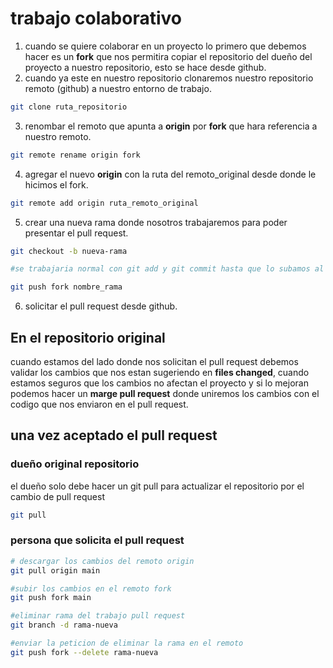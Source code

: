 # trabajo colaborativo

1. cuando se quiere colaborar en un proyecto lo primero que debemos hacer es un **fork** que nos permitira copiar el repositorio del dueño del proyecto a nuestro repositorio, esto se hace desde github.
2. cuando ya este en nuestro repositorio clonaremos nuestro repositorio remoto (github) a nuestro entorno de trabajo.
```bash
git clone ruta_repositorio
```
3. renombar el remoto que apunta a **origin** por **fork** que hara referencia a nuestro remoto.
```bash
git remote rename origin fork
```
4. agregar el nuevo **origin** con la ruta del remoto_original desde donde le hicimos el fork.
```bash
git remote add origin ruta_remoto_original
```  
5. crear una nueva rama donde nosotros trabajaremos para poder presentar el pull request. 
```bash
git checkout -b nueva-rama

#se trabajaria normal con git add y git commit hasta que lo subamos al remoto.

git push fork nombre_rama
```
6. solicitar el pull request desde github.

## En el repositorio original 

cuando estamos del lado donde nos solicitan el pull request debemos validar los cambios que nos estan sugeriendo en **files changed**, cuando estamos seguros que los cambios no afectan el proyecto y si lo mejoran podemos hacer un **marge pull request** donde uniremos los cambios con el codigo que nos enviaron en el pull request.

## una vez aceptado el pull request

### dueño original repositorio

el dueño solo debe hacer un git pull para actualizar el repositorio por el cambio de pull request

```bash
git pull
```

### persona que solicita el pull request

```bash
# descargar los cambios del remoto origin
git pull origin main

#subir los cambios en el remoto fork
git push fork main

#eliminar rama del trabajo pull request
git branch -d rama-nueva

#enviar la peticion de eliminar la rama en el remoto
git push fork --delete rama-nueva
```


